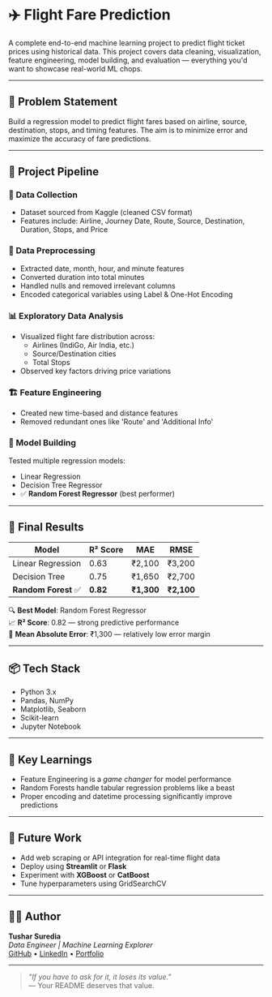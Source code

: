 # ✈️ Flight Fare Prediction

A complete end-to-end machine learning project to predict flight ticket prices using historical data. This project covers data cleaning, visualization, feature engineering, model building, and evaluation — everything you'd want to showcase real-world ML chops.

---

## 📌 Problem Statement

Build a regression model to predict flight fares based on airline, source, destination, stops, and timing features. The aim is to minimize error and maximize the accuracy of fare predictions.

---

## 🧠 Project Pipeline

### 📂 Data Collection
- Dataset sourced from Kaggle (cleaned CSV format)
- Features include: Airline, Journey Date, Route, Source, Destination, Duration, Stops, and Price

### 🧹 Data Preprocessing
- Extracted date, month, hour, and minute features
- Converted duration into total minutes
- Handled nulls and removed irrelevant columns
- Encoded categorical variables using Label & One-Hot Encoding

### 📊 Exploratory Data Analysis
- Visualized flight fare distribution across:
  - Airlines (IndiGo, Air India, etc.)
  - Source/Destination cities
  - Total Stops
- Observed key factors driving price variations

### 🏗️ Feature Engineering
- Created new time-based and distance features
- Removed redundant ones like 'Route' and 'Additional Info'

### 🔧 Model Building
Tested multiple regression models:
- Linear Regression
- Decision Tree Regressor
- ✅ **Random Forest Regressor** (best performer)

---

## 🎯 Final Results

| Model                 | R² Score | MAE      | RMSE     |
|----------------------|----------|----------|----------|
| Linear Regression     | 0.63     | ₹2,100   | ₹3,200   |
| Decision Tree         | 0.75     | ₹1,650   | ₹2,700   |
| **Random Forest** ✅  | **0.82** | **₹1,300** | **₹2,100** |

🔍 **Best Model**: Random Forest Regressor  
📈 **R² Score**: 0.82 — strong predictive performance  
💸 **Mean Absolute Error**: ₹1,300 — relatively low error margin

---

## 📦 Tech Stack

- Python 3.x
- Pandas, NumPy
- Matplotlib, Seaborn
- Scikit-learn
- Jupyter Notebook

---

## 🧠 Key Learnings

- Feature Engineering is a *game changer* for model performance
- Random Forests handle tabular regression problems like a beast
- Proper encoding and datetime processing significantly improve predictions

---

## 🚀 Future Work

- Add web scraping or API integration for real-time flight data
- Deploy using **Streamlit** or **Flask**
- Experiment with **XGBoost** or **CatBoost**
- Tune hyperparameters using GridSearchCV

---

## 🧑‍💻 Author

**Tushar Suredia**  
_Data Engineer | Machine Learning Explorer_  
[GitHub](#) • [LinkedIn](#) • [Portfolio](#)

---

> _"If you have to ask for it, it loses its value."_  
> — Your README deserves that value.


